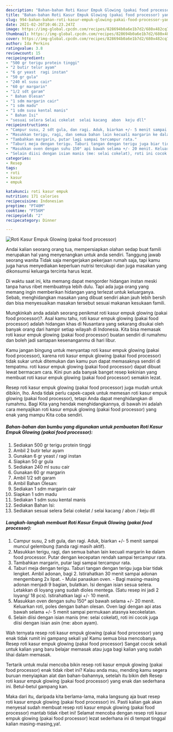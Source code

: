 ```yaml
---
description: "Bahan-bahan Roti Kasur Empuk Glowing (pakai food processor) yang enak Untuk Jualan"
title: "Bahan-bahan Roti Kasur Empuk Glowing (pakai food processor) yang enak Untuk Jualan"
slug: 994-bahan-bahan-roti-kasur-empuk-glowing-pakai-food-processor-yang-enak-untuk-jualan
date: 2021-02-26T10:46:23.247Z
image: https://img-global.cpcdn.com/recipes/828694b0a6e1b7d2/680x482cq70/roti-kasur-empuk-glowing-pakai-food-processor-foto-resep-utama.jpg
thumbnail: https://img-global.cpcdn.com/recipes/828694b0a6e1b7d2/680x482cq70/roti-kasur-empuk-glowing-pakai-food-processor-foto-resep-utama.jpg
cover: https://img-global.cpcdn.com/recipes/828694b0a6e1b7d2/680x482cq70/roti-kasur-empuk-glowing-pakai-food-processor-foto-resep-utama.jpg
author: Ida Perkins
ratingvalue: 3.8
reviewcount: 15
recipeingredient:
- "500 gr terigu protein tinggi"
- "2 butir telur ayam"
- "6 gr yeast  ragi instan"
- "50 gr gula"
- "240 ml susu cair"
- "60 gr margarin"
- "1/2 sdt garam"
- " Bahan Olesan"
- "1 sdm margarin cair"
- "1 sdm madu"
- "1 sdm susu kental manis"
- " Bahan Isi"
- "sesuai selera Selai cokelat  selai kacang  abon  keju dll"
recipeinstructions:
- "Campur susu, 2 sdt gula, dan ragi. Aduk, biarkan +/- 5 menit sampai muncul gelembung (tanda ragi masih aktif)."
- "Masukkan terigu, ragi, dan semua bahan lain kecuali margarin ke dalam food processor. Putar dengan kecepatan rendah sampai tercampur rata."
- "Tambahkan margarin, putar lagi sampai tercampur rata."
- "Taburi meja dengan terigu. Taburi tangan dengan terigu juga biar tidak lengket. Ambil adonan, bagi 2. Istirahatkan 30 menit sampai adonan mengembang 2x lipat. Mulai panaskan oven. Bagi masing-masing adonan menjadi 9 bagian, bulatkan. Isi dengan isian sesua selera. Letakkan di loyang yang sudah dioles mentega. (Satu resep ini jadi 2 loyang/ 18 pcs). Istirahatkan lagi +/- 10 menit."
- "Masukkan oven dengan suhu 150° api bawah selama +/- 20 menit. Keluarkan roti, poles dengan bahan olesan. Oven lagi dengan api atas bawah selama +/- 5 menit sampai permukaan atasnya kecokelatan."
- "Selain diisi dengan isian manis (me: selai cokelat), roti ini cocok juga diisi dengan isian asin (me: abon ayam)."
categories:
- Resep
tags:
- roti
- kasur
- empuk

katakunci: roti kasur empuk 
nutrition: 171 calories
recipecuisine: Indonesian
preptime: "PT40M"
cooktime: "PT56M"
recipeyield: "2"
recipecategory: Dinner

---
```



![Roti Kasur Empuk Glowing (pakai food processor)](https://img-global.cpcdn.com/recipes/828694b0a6e1b7d2/680x482cq70/roti-kasur-empuk-glowing-pakai-food-processor-foto-resep-utama.jpg)

Andai kalian seorang orang tua, mempersiapkan olahan sedap buat famili merupakan hal yang menyenangkan untuk anda sendiri. Tanggung jawab seorang  wanita Tidak saja mengerjakan pekerjaan rumah saja, tapi kamu juga harus menyediakan keperluan nutrisi tercukupi dan juga masakan yang dikonsumsi keluarga tercinta harus lezat.

Di waktu  saat ini, kita memang dapat mengorder hidangan instan meski tanpa harus ribet membuatnya lebih dulu. Tapi ada juga orang yang memang ingin memberikan hidangan yang terlezat untuk keluarganya. Sebab, menghidangkan masakan yang dibuat sendiri akan jauh lebih bersih dan bisa menyesuaikan masakan tersebut sesuai makanan kesukaan famili. 



Mungkinkah anda adalah seorang penikmat roti kasur empuk glowing (pakai food processor)?. Asal kamu tahu, roti kasur empuk glowing (pakai food processor) adalah hidangan khas di Nusantara yang sekarang disukai oleh banyak orang dari hampir setiap wilayah di Indonesia. Kita bisa memasak roti kasur empuk glowing (pakai food processor) buatan sendiri di rumahmu dan boleh jadi santapan kesenanganmu di hari libur.

Kamu jangan bingung untuk menyantap roti kasur empuk glowing (pakai food processor), karena roti kasur empuk glowing (pakai food processor) tidak sukar untuk ditemukan dan kamu pun dapat memasaknya sendiri di tempatmu. roti kasur empuk glowing (pakai food processor) dapat dibuat lewat bermacam cara. Kini pun ada banyak banget resep kekinian yang membuat roti kasur empuk glowing (pakai food processor) semakin lezat.

Resep roti kasur empuk glowing (pakai food processor) juga mudah untuk dibikin, lho. Anda tidak perlu capek-capek untuk memesan roti kasur empuk glowing (pakai food processor), tetapi Anda dapat menghidangkan di rumahmu. Bagi Kita yang hendak menghidangkannya, di bawah ini adalah cara menyajikan roti kasur empuk glowing (pakai food processor) yang enak yang mampu Kita coba sendiri.

<!--inarticleads1-->

##### Bahan-bahan dan bumbu yang digunakan untuk pembuatan Roti Kasur Empuk Glowing (pakai food processor):

1. Sediakan 500 gr terigu protein tinggi
1. Ambil 2 butir telur ayam
1. Gunakan 6 gr yeast / ragi instan
1. Siapkan 50 gr gula
1. Sediakan 240 ml susu cair
1. Gunakan 60 gr margarin
1. Ambil 1/2 sdt garam
1. Ambil  Bahan Olesan:
1. Sediakan 1 sdm margarin cair
1. Siapkan 1 sdm madu
1. Sediakan 1 sdm susu kental manis
1. Sediakan  Bahan Isi:
1. Sediakan sesuai selera Selai cokelat / selai kacang / abon / keju dll




<!--inarticleads2-->

##### Langkah-langkah membuat Roti Kasur Empuk Glowing (pakai food processor):

1. Campur susu, 2 sdt gula, dan ragi. Aduk, biarkan +/- 5 menit sampai muncul gelembung (tanda ragi masih aktif).
1. Masukkan terigu, ragi, dan semua bahan lain kecuali margarin ke dalam food processor. Putar dengan kecepatan rendah sampai tercampur rata.
1. Tambahkan margarin, putar lagi sampai tercampur rata.
1. Taburi meja dengan terigu. Taburi tangan dengan terigu juga biar tidak lengket. Ambil adonan, bagi 2. Istirahatkan 30 menit sampai adonan mengembang 2x lipat. - Mulai panaskan oven. - Bagi masing-masing adonan menjadi 9 bagian, bulatkan. Isi dengan isian sesua selera. Letakkan di loyang yang sudah dioles mentega. (Satu resep ini jadi 2 loyang/ 18 pcs). Istirahatkan lagi +/- 10 menit.
1. Masukkan oven dengan suhu 150° api bawah selama +/- 20 menit. Keluarkan roti, poles dengan bahan olesan. Oven lagi dengan api atas bawah selama +/- 5 menit sampai permukaan atasnya kecokelatan.
1. Selain diisi dengan isian manis (me: selai cokelat), roti ini cocok juga diisi dengan isian asin (me: abon ayam).




Wah ternyata resep roti kasur empuk glowing (pakai food processor) yang enak tidak rumit ini gampang sekali ya! Kamu semua bisa mencobanya. Resep roti kasur empuk glowing (pakai food processor) Sangat cocok sekali untuk kalian yang baru belajar memasak atau juga bagi kalian yang sudah lihai dalam memasak.

Tertarik untuk mulai mencoba bikin resep roti kasur empuk glowing (pakai food processor) enak tidak ribet ini? Kalau anda mau, mending kamu segera buruan menyiapkan alat dan bahan-bahannya, setelah itu bikin deh Resep roti kasur empuk glowing (pakai food processor) yang enak dan sederhana ini. Betul-betul gampang kan. 

Maka dari itu, daripada kita berlama-lama, maka langsung aja buat resep roti kasur empuk glowing (pakai food processor) ini. Pasti kalian gak akan menyesal sudah membuat resep roti kasur empuk glowing (pakai food processor) mantab tidak ribet ini! Selamat mencoba dengan resep roti kasur empuk glowing (pakai food processor) lezat sederhana ini di tempat tinggal kalian masing-masing,ya!.


